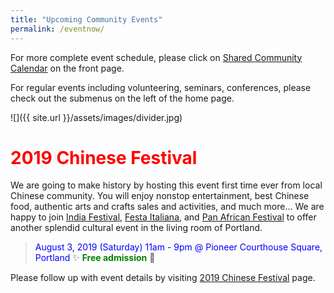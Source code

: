 ```yaml
---
title: "Upcoming Community Events"
permalink: /eventnow/
---
```


For more complete event schedule, please click on [Shared Community Calendar](http://pdxchinese.org/events/) on the front page.

For regular events including volunteering, seminars, conferences, please check out the submenus on the left of the home page.

![]({{ site.url }}/assets/images/divider.jpg)

# <span style="color:red">**2019 Chinese Festival**</span>

We are going to make history by hosting this event first time ever from local Chinese community. You will enjoy nonstop entertainment, best Chinese food, authentic arts and crafts sales and activities, and much more... We are happy to join [India Festival](http://www.icaportland.org/), [Festa Italiana](https://www.festa-italiana.org/), and [Pan African Festival](http://www.panafricanfestivalor.org/) to offer another splendid cultural event in the living room of Portland.

> <span style="color:blue">August 3, 2019 (Saturday) 11am - 9pm @ Pioneer Courthouse Square, Portland</span>   :sparkles: <span style="color:green"> **Free admission**</span> :tada:

Please follow up with event details by visiting [2019 Chinese Festival](http://pdxchinese.org/chinesefestival/) page.
